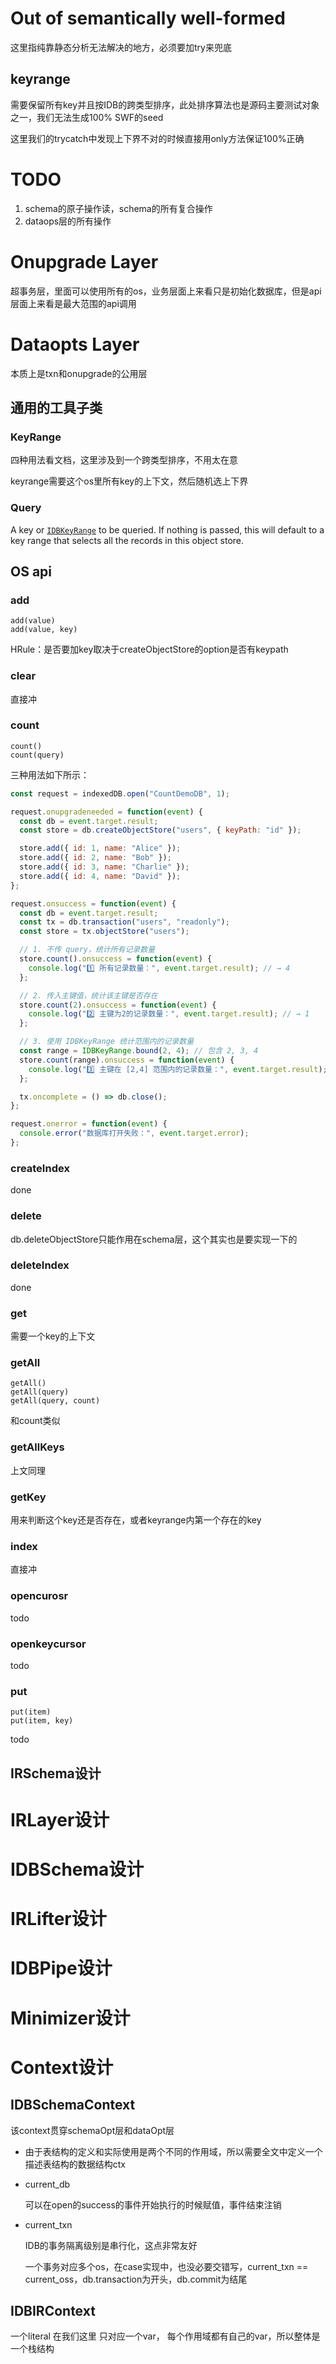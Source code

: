 # Out of semantically well-formed

这里指纯靠静态分析无法解决的地方，必须要加try来兜底

## keyrange

需要保留所有key并且按IDB的跨类型排序，此处排序算法也是源码主要测试对象之一，我们无法生成100% SWF的seed

这里我们的trycatch中发现上下界不对的时候直接用only方法保证100%正确

# TODO

1. schema的原子操作读，schema的所有复合操作
2. dataops层的所有操作



# Onupgrade Layer

超事务层，里面可以使用所有的os，业务层面上来看只是初始化数据库，但是api层面上来看是最大范围的api调用

# Dataopts Layer

本质上是txn和onupgrade的公用层

## 通用的工具子类

### KeyRange

四种用法看文档，这里涉及到一个跨类型排序，不用太在意

keyrange需要这个os里所有key的上下文，然后随机选上下界

### Query

A key or [`IDBKeyRange`](https://developer.mozilla.org/en-US/docs/Web/API/IDBKeyRange) to be queried. If nothing is passed, this will default to a key range that selects all the records in this object store.

## OS api

### add

```
add(value)
add(value, key)
```

HRule：是否要加key取决于createObjectStore的option是否有keypath

### clear

直接冲

### count

```
count()
count(query)
```

三种用法如下所示：

```js
const request = indexedDB.open("CountDemoDB", 1);

request.onupgradeneeded = function(event) {
  const db = event.target.result;
  const store = db.createObjectStore("users", { keyPath: "id" });

  store.add({ id: 1, name: "Alice" });
  store.add({ id: 2, name: "Bob" });
  store.add({ id: 3, name: "Charlie" });
  store.add({ id: 4, name: "David" });
};

request.onsuccess = function(event) {
  const db = event.target.result;
  const tx = db.transaction("users", "readonly");
  const store = tx.objectStore("users");

  // 1. 不传 query，统计所有记录数量
  store.count().onsuccess = function(event) {
    console.log("1️⃣ 所有记录数量：", event.target.result); // → 4
  };

  // 2. 传入主键值，统计该主键是否存在
  store.count(2).onsuccess = function(event) {
    console.log("2️⃣ 主键为2的记录数量：", event.target.result); // → 1
  };

  // 3. 使用 IDBKeyRange 统计范围内的记录数量
  const range = IDBKeyRange.bound(2, 4); // 包含 2, 3, 4
  store.count(range).onsuccess = function(event) {
    console.log("3️⃣ 主键在 [2,4] 范围内的记录数量：", event.target.result); // → 3
  };

  tx.oncomplete = () => db.close();
};

request.onerror = function(event) {
  console.error("数据库打开失败：", event.target.error);
};
```

### createIndex

done

### delete

db.deleteObjectStore只能作用在schema层，这个其实也是要实现一下的

### deleteIndex

done

### get

需要一个key的上下文

### getAll

```
getAll()
getAll(query)
getAll(query, count)
```

和count类似

### getAllKeys

上文同理

### getKey

用来判断这个key还是否存在，或者keyrange内第一个存在的key

### index

直接冲

### opencurosr

todo

### openkeycursor

todo

### put

```
put(item)
put(item, key)
```

todo



## IRSchema设计

# IRLayer设计

# IDBSchema设计

# IRLifter设计

# IDBPipe设计

# Minimizer设计

# Context设计

## IDBSchemaContext

该context贯穿schemaOpt层和dataOpt层

- 由于表结构的定义和实际使用是两个不同的作用域，所以需要全文中定义一个描述表结构的数据结构ctx

- current_db

  可以在open的success的事件开始执行的时候赋值，事件结束注销

- current_txn

  IDB的事务隔离级别是串行化，这点非常友好

  一个事务对应多个os，在case实现中，也没必要交错写，current_txn == current_oss，db.transaction为开头，db.commit为结尾



## IDBIRContext

一个literal 在我们这里 只对应一个var， 每个作用域都有自己的var，所以整体是一个栈结构









